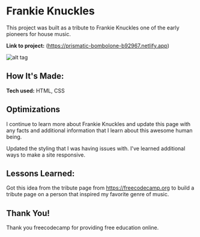 # Frankie Knuckles 
This project was built as a tribute to Frankie Knuckles one of the early pioneers for house music.

**Link to project:** (https://prismatic-bombolone-b92967.netlify.app)

![alt tag](image-of-project)

## How It's Made:

**Tech used:** HTML, CSS

## Optimizations
I continue to learn more about Frankie Knuckles and update this page with any facts and additional information that I learn about this awesome human being. 

Updated the styling that I was having issues with. I've learned additional ways to make a site responsive. 


## Lessons Learned:
Got this idea from the tribute page from https://freecodecamp.org to build a tribute page on a person that inspired my favorite genre of music. 

## Thank You!

Thank you freecodecamp for providing free education online. 
